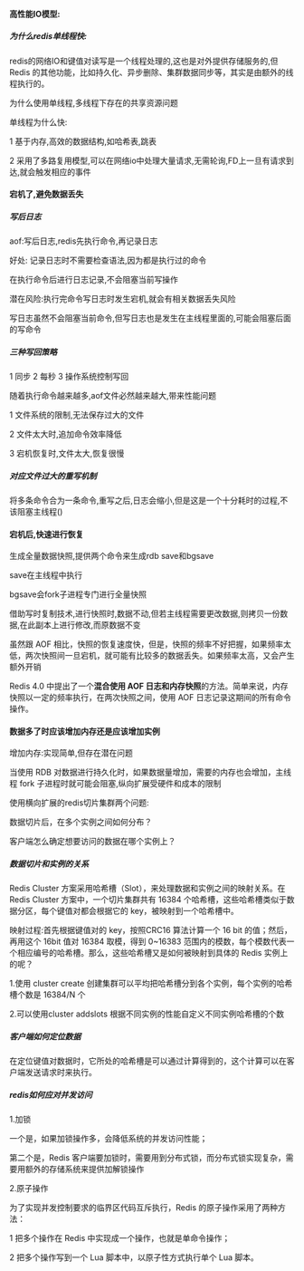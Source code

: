 #### 高性能IO模型:

##### 为什么redis单线程快:

redis的网络IO和键值对读写是一个线程处理的,这也是对外提供存储服务的,但 Redis 的其他功能，比如持久化、异步删除、集群数据同步等，其实是由额外的线程执行的。

为什么使用单线程,多线程下存在的共享资源问题

单线程为什么快:

1 基于内存,高效的数据结构,如哈希表,跳表 

2 采用了多路复用模型,可以在网络io中处理大量请求,无需轮询,FD上一旦有请求到达,就会触发相应的事件

#### 宕机了,避免数据丢失

##### 写后日志

aof:写后日志,redis先执行命令,再记录日志

好处: 记录日志时不需要检查语法,因为都是执行过的命令

在执行命令后进行日志记录,不会阻塞当前写操作

潜在风险:执行完命令写日志时发生宕机,就会有相关数据丢失风险

写日志虽然不会阻塞当前命令,但写日志也是发生在主线程里面的,可能会阻塞后面的写命令

##### 三种写回策略

1 同步  2 每秒  3 操作系统控制写回

随着执行命令越来越多,aof文件必然越来越大,带来性能问题

1 文件系统的限制,无法保存过大的文件

2 文件太大时,追加命令效率降低

3 宕机恢复时,文件太大,恢复很慢

##### 对应文件过大的重写机制

将多条命令合为一条命令,重写之后,日志会缩小,但是这是一个十分耗时的过程,不该阻塞主线程()

#### 宕机后,快速进行恢复

生成全量数据快照,提供两个命令来生成rdb save和bgsave

save在主线程中执行

bgsave会fork子进程专门进行全量快照

借助写时复制技术,进行快照时,数据不动,但若主线程需要更改数据,则拷贝一份数据,在此副本上进行修改,而原数据不变

虽然跟 AOF 相比，快照的恢复速度快，但是，快照的频率不好把握，如果频率太低，两次快照间一旦宕机，就可能有比较多的数据丢失。如果频率太高，又会产生额外开销

Redis 4.0 中提出了一个**混合使用 AOF 日志和内存快照**的方法。简单来说，内存快照以一定的频率执行，在两次快照之间，使用 AOF 日志记录这期间的所有命令操作。

#### 数据多了时应该增加内存还是应该增加实例

增加内存:实现简单,但存在潜在问题

当使用 RDB 对数据进行持久化时，如果数据量增加，需要的内存也会增加，主线程 fork 子进程时就可能会阻塞,纵向扩展受硬件和成本的限制

使用横向扩展的redis切片集群两个问题:

数据切片后，在多个实例之间如何分布？

客户端怎么确定想要访问的数据在哪个实例上？

##### 数据切片和实例的关系

Redis Cluster 方案采用哈希槽（Slot），来处理数据和实例之间的映射关系。在 Redis Cluster 方案中，一个切片集群共有 16384 个哈希槽，这些哈希槽类似于数据分区，每个键值对都会根据它的 key，被映射到一个哈希槽中。

映射过程:首先根据键值对的 key，按照CRC16 算法计算一个 16 bit 的值；然后，再用这个 16bit 值对 16384 取模，得到 0~16383 范围内的模数，每个模数代表一个相应编号的哈希槽。那么，这些哈希槽又是如何被映射到具体的 Redis 实例上的呢？

 1.使用 cluster create 创建集群可以平均把哈希槽分到各个实例，每个实例的哈希槽个数是 16384/N 个 

2.可以使用cluster addslots 根据不同实例的性能自定义不同实例哈希槽的个数

##### 客户端如何定位数据

在定位键值对数据时，它所处的哈希槽是可以通过计算得到的，这个计算可以在客户端发送请求时来执行。

##### redis如何应对并发访问

1.加锁

一个是，如果加锁操作多，会降低系统的并发访问性能；

第二个是，Redis 客户端要加锁时，需要用到分布式锁，而分布式锁实现复杂，需要用额外的存储系统来提供加解锁操作

2.原子操作

为了实现并发控制要求的临界区代码互斥执行，Redis 的原子操作采用了两种方法：

1 把多个操作在 Redis 中实现成一个操作，也就是单命令操作；

2 把多个操作写到一个 Lua 脚本中，以原子性方式执行单个 Lua 脚本。















